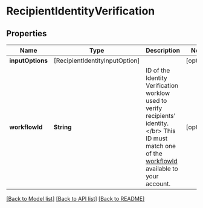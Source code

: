 # RecipientIdentityVerification

## Properties
Name | Type | Description | Notes
------------ | ------------- | ------------- | -------------
**inputOptions** | [RecipientIdentityInputOption] |  | [optional] 
**workflowId** | **String** | ID of the Identity Verification worklow used to verify recipients&#39; identity. &lt;/br&gt; This ID must match one of the [workflowId](https://developers.docusign.com/esign-rest-api/reference/Accounts/IdentityVerifications/list#accountIdentityVerificationWorkflow) available to your account. | [optional] 

[[Back to Model list]](../README.md#documentation-for-models) [[Back to API list]](../README.md#documentation-for-api-endpoints) [[Back to README]](../README.md)


